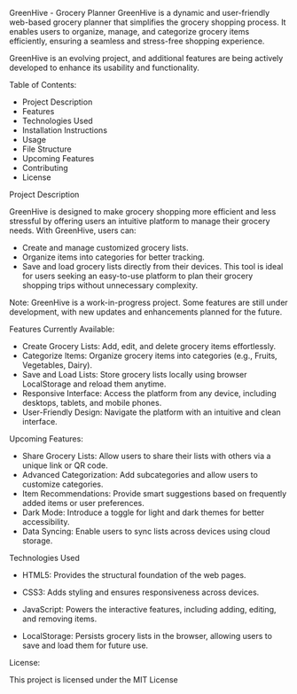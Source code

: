 GreenHive - Grocery Planner
GreenHive is a dynamic and user-friendly web-based grocery planner that simplifies the grocery shopping process. 
It enables users to organize, manage, and categorize grocery items efficiently, ensuring a seamless and stress-free shopping experience.

GreenHive is an evolving project, and additional features are being actively developed to enhance its usability and functionality.


Table of Contents:

- Project Description
- Features
- Technologies Used
- Installation Instructions
- Usage
- File Structure
- Upcoming Features
- Contributing
- License

Project Description

GreenHive is designed to make grocery shopping more efficient and less stressful by offering users an intuitive platform to manage their grocery needs. 
With GreenHive, users can:

- Create and manage customized grocery lists.
- Organize items into categories for better tracking.
- Save and load grocery lists directly from their devices.
This tool is ideal for users seeking an easy-to-use platform to plan their grocery shopping trips without unnecessary complexity.

Note: GreenHive is a work-in-progress project. Some features are still under development, with new updates and enhancements planned for the future.

Features
Currently Available:
* Create Grocery Lists: Add, edit, and delete grocery items effortlessly.
* Categorize Items: Organize grocery items into categories (e.g., Fruits, Vegetables, Dairy).
* Save and Load Lists: Store grocery lists locally using browser LocalStorage and reload them anytime.
* Responsive Interface: Access the platform from any device, including desktops, tablets, and mobile phones.
* User-Friendly Design: Navigate the platform with an intuitive and clean interface.

Upcoming Features:

* Share Grocery Lists: Allow users to share their lists with others via a unique link or QR code.
* Advanced Categorization: Add subcategories and allow users to customize categories.
* Item Recommendations: Provide smart suggestions based on frequently added items or user preferences.
* Dark Mode: Introduce a toggle for light and dark themes for better accessibility.
* Data Syncing: Enable users to sync lists across devices using cloud storage.

Technologies Used

- HTML5: Provides the structural foundation of the web pages.

- CSS3: Adds styling and ensures responsiveness across devices.

- JavaScript: Powers the interactive features, including adding, editing, and removing items.

- LocalStorage: Persists grocery lists in the browser, allowing users to save and load them for future use.

License:

This project is licensed under the MIT License


